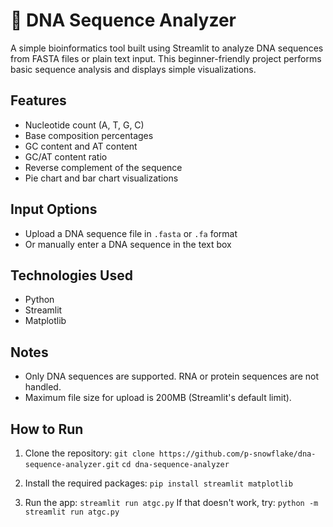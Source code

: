 # 🧬 DNA Sequence Analyzer

A simple bioinformatics tool built using Streamlit to analyze DNA sequences from FASTA files or plain text input. This beginner-friendly project performs basic sequence analysis and displays simple visualizations.

## Features

* Nucleotide count (A, T, G, C)
* Base composition percentages
* GC content and AT content
* GC/AT content ratio
* Reverse complement of the sequence
* Pie chart and bar chart visualizations

## Input Options

* Upload a DNA sequence file in `.fasta` or `.fa` format
* Or manually enter a DNA sequence in the text box

## Technologies Used

* Python
* Streamlit
* Matplotlib

## Notes

* Only DNA sequences are supported. RNA or protein sequences are not handled.
* Maximum file size for upload is 200MB (Streamlit's default limit).

## How to Run

1. Clone the repository:
   `git clone https://github.com/p-snowflake/dna-sequence-analyzer.git`
   `cd dna-sequence-analyzer`

2. Install the required packages:
   `pip install streamlit matplotlib`

3. Run the app:
   `streamlit run atgc.py`
   If that doesn't work, try:
   `python -m streamlit run atgc.py`
